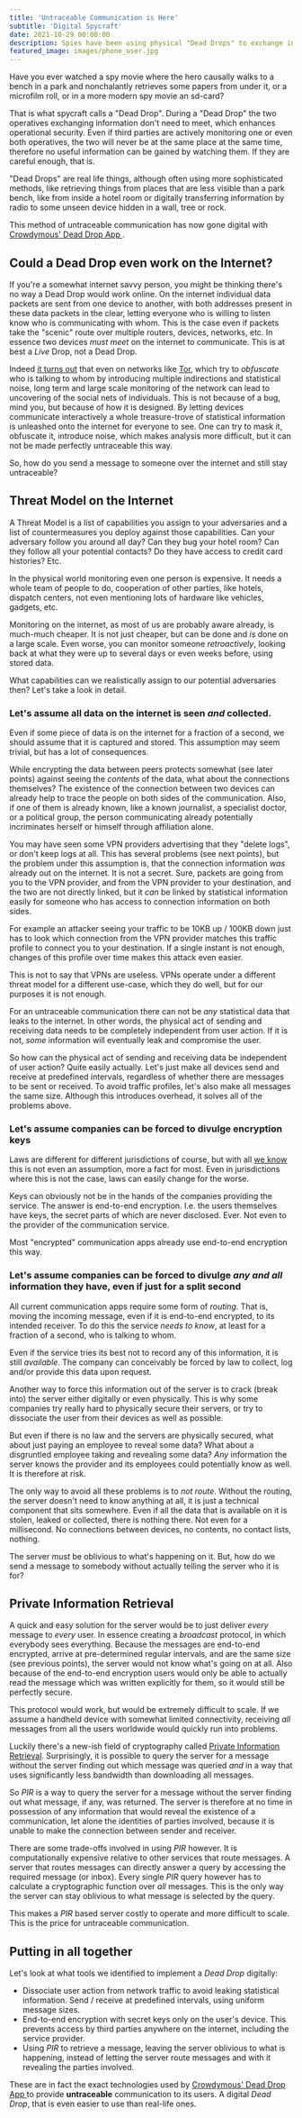 ```yaml
---
title: 'Untraceable Communication is Here'
subtitle: 'Digital Spycraft'
date: 2021-10-29 00:00:00
description: Spies have been using physical "Dead Drops" to exchange information securely for decades. This method has now become digital and accessible to everyone.
featured_image: images/phone_user.jpg
---
```


Have you ever watched a spy movie where the hero causally walks to a bench in a park
and nonchalantly retrieves some papers from under it, or a microfilm roll, or in a more modern spy movie an sd-card?

That is what spycraft calls a "Dead Drop". During a "Dead Drop" the two operatives exchanging information
don't need to meet, which enhances operational security. Even if third parties are actively monitoring one
or even both operatives, the two will never be at the same place at the same time, therefore no useful information
can be gained by watching them. If they are careful enough, that is.

"Dead Drops" are real life things, although often using more sophisticated methods, like retrieving things from
places that are less visible than a park bench, like from inside a hotel room or digitally transferring information by radio
to some unseen device hidden in a wall, tree or rock.

This method of untraceable communication has now gone digital with 
<a href='http://play.google.com/store/apps/details?id=com.crowdymous.deaddrop'>
Crowdymous' Dead Drop App
</a>.

## Could a Dead Drop even work on the Internet?

If you're a somewhat internet savvy person, you might be thinking there's no way a Dead Drop would work online. On
the internet individual data packets are sent from one device to another, with both addresses present in these data
packets in the clear, letting everyone who is willing to listen know who is communicating with whom. This is
the case even if packets take the "scenic" route over multiple routers, devices, networks, etc. In essence
two devices *must meet* on the internet to communicate. This is at best a *Live* Drop, not a Dead Drop.

Indeed <a href="https://www.theverge.com/2015/11/11/9719098/fbi-reportedly-paid-1-million-carnegie-mellon-tor">it turns out</a>
that even on networks like <a href="https://www.torproject.org/">Tor</a>, which try to *obfuscate* who is talking
to whom by introducing multiple indirections and statistical noise,
long term and large scale monitoring of the network can lead to uncovering of the social nets of individuals. This
is not because of a bug, mind you, but because of how it is designed. By letting devices communicate interactively
a whole treasure-trove of statistical information is unleashed onto the internet for everyone to see. One can try
to mask it, obfuscate it, introduce noise, which makes analysis more difficult, but it can not be made
perfectly untraceable this way.

So, how do you send a message to someone over the internet and still stay untraceable?

## Threat Model on the Internet

A Threat Model is a list of capabilities you assign to your adversaries and a list of
countermeasures you deploy against those capabilities. Can your adversary follow you
around all day? Can they bug your hotel room? Can they follow all your potential contacts? Do they
have access to credit card histories? Etc.

In the physical world monitoring even one person is expensive. It needs a whole team of people to do,
cooperation of other parties, like hotels, dispatch centers, not even mentioning lots of hardware
like vehicles, gadgets, etc.

Monitoring on the internet, as most of us are probably aware already, is much-much cheaper. It is not
just cheaper, but can be done and *is* done on a large scale. Even worse, you can monitor someone
*retroactively*, looking back at what they were up to several days or even weeks before, using
stored data.

What capabilities can we realistically assign to our potential adversaries then? Let's take a look in detail.

### Let's assume all data on the internet is seen *and* collected.

Even if some piece of data is on the internet for a fraction of a second, we should assume
that it is captured and stored. This assumption may seem trivial, but has a lot of consequences.

While encrypting the data between peers protects somewhat (see later points) against seeing the *contents* of the data, 
what about the connections themselves? The existence of the connection between two devices can already
help to trace the people on both sides of the communication. Also, if one of them is already known, like a known journalist,
a specialist doctor, or a political group, the person communicating already potentially incriminates
herself or himself through affiliation alone.

You may have seen some VPN providers advertising that they "delete logs", or don't keep logs at all.
This has several problems (see next points), but the problem under this assumption is, that
the connection information *was* already out on the internet. It is not a secret. Sure, packets are
going from you to the VPN provider, and from the VPN provider to your destination, and the two
are not directly linked, but it *can* be linked by statistical information easily for someone
who has access to connection information on both sides.

For example an attacker seeing your traffic to be 10KB up / 100KB down just has to look
which connection from the VPN provider matches this traffic profile to connect you to your
destination. If a single instant is not enough, changes of this profile over time makes
this attack even easier.

This is not to say that VPNs are useless. VPNs operate under a different threat model for a different use-case,
which they do well, but for our purposes it is not enough.

For an untraceable communication there can not be *any* statistical data that leaks to the internet.
In other words, the physical act of sending and receiving data needs to be completely independent
from user action. If it is not, *some* information will eventually leak and compromise the user.

So how can the physical act of sending and receiving data be independent of user action? Quite
easily actually. Let's just make all devices send and receive at predefined intervals, regardless
of whether there are messages to be sent or received. To avoid traffic profiles, let's also
make all messages the same size. Although this introduces overhead, it solves all of the problems above.

### Let's assume companies can be forced to divulge encryption keys

Laws are different for different jurisdictions of course, but with all <a href="https://en.wikipedia.org/wiki/Global_surveillance_disclosures_(2013%E2%80%93present)">we know</a>
this is not even an assumption, more a fact for most. Even in jurisdictions where this is not
the case, laws can easily change for the worse.

Keys can obviously not be in the hands of the companies providing the service. The answer
is end-to-end encryption. I.e. the users themselves have keys, the secret parts of which
are never disclosed. Ever. Not even to the provider of the communication service.

Most "encrypted" communication apps already use end-to-end encryption this way.

### Let's assume companies can be forced to divulge *any and all* information they have, even if just for a split second

All current communication apps require some form of *routing*. That is, moving the
incoming message, even if it is end-to-end encrypted, to its intended receiver. To do this
the service *needs to know*, at least for a fraction of a second, who is talking to whom.

Even if the service tries its best not to record any of this information, it is still *available*. The
company can conceivably be forced by law to collect, log and/or provide this data upon request.

Another way to force this information out of the server is to crack (break into) the server either
digitally or even physically. This is why some companies try really hard to physically secure their servers, or try
to dissociate the user from their devices as well as possible.

But even if there is no law and the servers are physically secured, what about just paying an
employee to reveal some data? What about a disgruntled employee taking and revealing some data? *Any*
information the server knows the provider and its employees could potentially know as well. It is therefore at risk.

The only way to avoid all these problems is to *not route*. Without the routing, the server doesn't need
to know anything at all, it is just a technical component that sits somewhere. Even if all the data
that is available on it is stolen, leaked or collected, there is nothing there. Not even
for a millisecond. No connections between devices, no contents, no contact lists, nothing.

The server *must* be oblivious to what's happening on it. But, how do we send a message to somebody without actually telling the server who it is for?

## Private Information Retrieval

A quick and easy solution for the server would be to just deliver *every* message to *every* user. In essence
creating a *broadcast* protocol, in which everybody sees everything. Because the messages
are end-to-end encrypted, arrive at pre-determined regular intervals, and are the same size (see previous points),
the server would not know what's going on at all. Also because of the end-to-end encryption users would only be 
able to actually read the message which was written explicitly for them, so it would still be perfectly secure.

This protocol would work, but would be extremely difficult to scale. If we assume a handheld
device with somewhat limited connectivity, receiving *all* messages from all the users worldwide
would quickly run into problems.

Luckily there's a new-ish field of cryptography called
<a href="https://en.wikipedia.org/wiki/Private_information_retrieval">Private Information Retrieval</a>.
Surprisingly, it is possible to query the server for a message without the server
finding out which message was queried *and* in a way that uses significantly less
bandwidth than downloading all messages.

So *PIR* is a way to query the server for a message without the server finding out what message, if any, 
was returned. The server is therefore at no time in possession of any information that would reveal
the existence of a communication, let alone the identities of parties involved, because it is unable to
make the connection between sender and receiver.

There are some trade-offs involved in using *PIR* however. It is computationally expensive
relative to other services that route messages. A server that routes messages can directly
answer a query by accessing the required message (or inbox). Every single *PIR* query however has to
calculate a cryptographic function over *all* messages. This is the only way the server
can stay oblivious to what message is selected by the query.

This makes a *PIR* based server costly to operate and more difficult to scale. This is the price
for untraceable communication.

## Putting in all together

Let's look at what tools we identified to implement a *Dead Drop* digitally:

* Dissociate user action from network traffic to avoid leaking statistical information.
Send / receive at predefined intervals, using uniform message sizes.
* End-to-end encryption with secret keys only on the user's device. This prevents access
by third parties anywhere on the internet, including the service provider.
* Using *PIR* to retrieve a message, leaving the server oblivious to what is happening,
instead of letting the server route messages and with it revealing the parties involved.

These are in fact the exact technologies used by
<a href='http://play.google.com/store/apps/details?id=com.crowdymous.deaddrop'>
Crowdymous' Dead Drop App
</a>
to provide **untraceable** communication to its users. A digital *Dead Drop*, that is even
easier to use than real-life ones.

